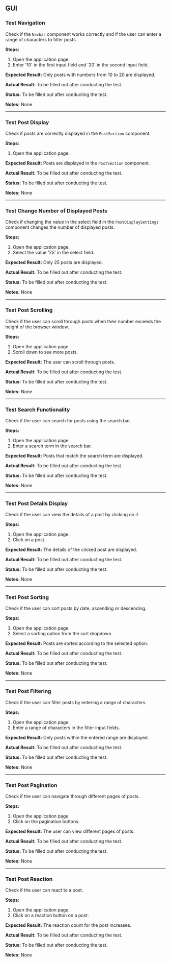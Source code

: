 ## GUI

### Test Navigation

Check if the `Navbar` component works correctly and if the user can enter a range of characters to filter posts.

**Steps:**
1. Open the application page.
2. Enter '10' in the first input field and '20' in the second input field.

**Expected Result:**
Only posts with numbers from 10 to 20 are displayed.

**Actual Result:**
To be filled out after conducting the test.

**Status:**
To be filled out after conducting the test.

**Notes:**
None

---

### Test Post Display

Check if posts are correctly displayed in the `PostSection` component.

**Steps:**
1. Open the application page.

**Expected Result:**
Posts are displayed in the `PostSection` component.

**Actual Result:**
To be filled out after conducting the test.

**Status:**
To be filled out after conducting the test.

**Notes:**
None

---

### Test Change Number of Displayed Posts

Check if changing the value in the select field in the `PostDisplaySettings` component changes the number of displayed
posts.

**Steps:**
1. Open the application page.
2. Select the value '25' in the select field.

**Expected Result:**
Only 25 posts are displayed.

**Actual Result:**
To be filled out after conducting the test.

**Status:**
To be filled out after conducting the test.

**Notes:**
None

---

### Test Post Scrolling

Check if the user can scroll through posts when their number exceeds the height of the browser window.

**Steps:**
1. Open the application page.
2. Scroll down to see more posts.

**Expected Result:**
The user can scroll through posts.

**Actual Result:**
To be filled out after conducting the test.

**Status:**
To be filled out after conducting the test.

**Notes:**
None

---
### Test Search Functionality
Check if the user can search for posts using the search bar.

**Steps:**
1. Open the application page.
2. Enter a search term in the search bar.

**Expected Result:**
Posts that match the search term are displayed.

**Actual Result:**
To be filled out after conducting the test.

**Status:**
To be filled out after conducting the test.

**Notes:**
None

---

### Test Post Details Display
Check if the user can view the details of a post by clicking on it.

**Steps:**
1. Open the application page.
2. Click on a post.

**Expected Result:**
The details of the clicked post are displayed.

**Actual Result:**
To be filled out after conducting the test.

**Status:**
To be filled out after conducting the test.

**Notes:**
None

---

### Test Post Sorting
Check if the user can sort posts by date, ascending or descending.

**Steps:**
1. Open the application page.
2. Select a sorting option from the sort dropdown.

**Expected Result:**
Posts are sorted according to the selected option.

**Actual Result:**
To be filled out after conducting the test.

**Status:**
To be filled out after conducting the test.

**Notes:**
None

---
### Test Post Filtering
Check if the user can filter posts by entering a range of characters.

**Steps:**
1. Open the application page.
2. Enter a range of characters in the filter input fields.

**Expected Result:**
Only posts within the entered range are displayed.

**Actual Result:**
To be filled out after conducting the test.

**Status:**
To be filled out after conducting the test.

**Notes:**
None

---

### Test Post Pagination
Check if the user can navigate through different pages of posts.

**Steps:**
1. Open the application page.
2. Click on the pagination buttons.

**Expected Result:**
The user can view different pages of posts.

**Actual Result:**
To be filled out after conducting the test.

**Status:**
To be filled out after conducting the test.

**Notes:**
None

---

### Test Post Reaction
Check if the user can react to a post.

**Steps:**
1. Open the application page.
2. Click on a reaction button on a post.

**Expected Result:**
The reaction count for the post increases.

**Actual Result:**
To be filled out after conducting the test.

**Status:**
To be filled out after conducting the test.

**Notes:**
None

